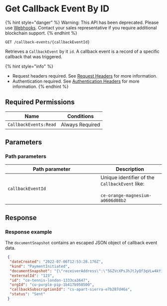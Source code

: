 # Get Callback Event By ID

&#x20;&#x20;

{% hint style="danger" %}
Warning: This API has been deprecated.  Please use [Webhooks](../../../webhooks/).  Contact your sales representative if you require additional blockchain support. &#x20;
{% endhint %}

&#x20;

`GET /callback-events/{callbackEventId}`

Retrieves a `CallbackEvent` by it `id`. A callback event is a record of a specific callback that was triggered.

{% hint style="info" %}
* Request headers required. See [Request Headers](../../../../advanced-topics/authentication/request-headers.md) for more information.
* Authentication required. See [Authentication Headers](../../../../advanced-topics/authentication/request-headers.md#authentication-headers) for more information.
{% endhint %}

## Required Permissions

| Name                  | Conditions      |
| --------------------- | --------------- |
| `CallbackEvents:Read` | Always Required |

## Parameters <a href="#parameters.1" id="parameters.1"></a>

### Path parameters <a href="#path-parameters" id="path-parameters"></a>

<table><thead><tr><th width="283">Path parameter</th><th>Description</th></tr></thead><tbody><tr><td><code>callbackEventId</code></td><td>Unique identifier of the <code>CallbackEvent</code> like:<br><br><code>ce-orange-magnesium-a0606d08b2</code></td></tr></tbody></table>

## Response <a href="#response" id="response"></a>

### Response example <a href="#response-example" id="response-example"></a>

The `documentSnapshot` contains an escaped JSON object of callback event data.

```json
 {
  "dateCreated": "2022-07-06T12:53:28.176Z",
  "kind": "PaymentInitiated",
  "documentSnapshot": "{\"receiverAddress\":\"5GZVcXPsJhJtJyQf3qVLw4kYi9KUV2SjNQS6PhyhjgV7\",\"note\":\"TEST-amount-5-1657112007850\",\"amount\":\"0.0011\",\"assetSymbol\":\"SOL\",\"dateCreated\":\"2022-07-06T12:53:27.891Z\",\"receiver\":{\"kind\":\"BlockchainWalletAddress\",\"address\":\"5GZVcXPsJhJtJyQf3qVLw4kYi9KUV2SjNQS6PhyhjgV7\"},\"initiator\":{\"kind\":\"Employee\",\"orgId\":\"cu-purple-pip-1b417b958500\",\"employeeId\":\"ce-early-violet-703a68145bca\"},\"assetAccountId\":\"aa-muppet-crazy-b2fa6ab7a8\",\"id\":\"pa-saturn-lion-bfc5b80210\",\"orgId\":\"cu-purple-pip-1b417b958500\",\"status\":\"Initiated\"}",
  "externalId": "123",
  "id": "ce-tennis-london-1333ca3647",
  "orgId": "cu-purple-pip-1b417b958500",
  "callbackSubscriptionId": "cs-apart-sierra-e7b287d46a",
  "status": "Sent"
 }
```
